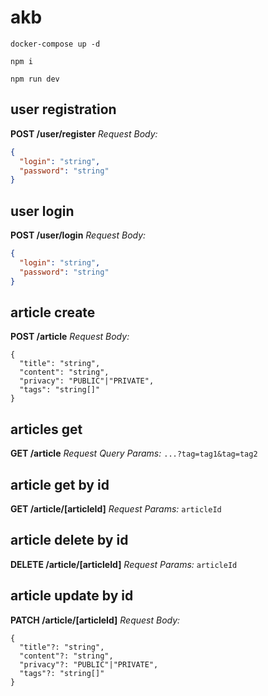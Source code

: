 # akb

```docker-compose up -d```

```npm i```

```npm run dev```

## user registration
**POST /user/register**
*Request Body:*
```json
{
  "login": "string",
  "password": "string"
}
```

## user login
**POST /user/login**
*Request Body:*
```json
{
  "login": "string",
  "password": "string"
}
```

## article create
**POST /article**
*Request Body:*
```
{
  "title": "string",
  "content": "string",
  "privacy": "PUBLIC"|"PRIVATE",
  "tags": "string[]"
}
```

## articles get
**GET /article**
*Request Query Params:*
```...?tag=tag1&tag=tag2```

## article get by id
**GET /article/[articleId]**
*Request Params:*
```articleId```

## article delete by id
**DELETE /article/[articleId]**
*Request Params:*
```articleId```

## article update by id
**PATCH /article/[articleId]**
*Request Body:*
```
{
  "title"?: "string",
  "content"?: "string",
  "privacy"?: "PUBLIC"|"PRIVATE",
  "tags"?: "string[]"
}
```